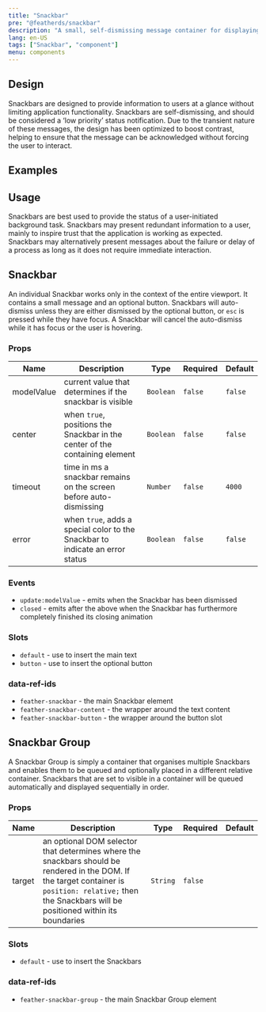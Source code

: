 ```yaml
---
title: "Snackbar"
pre: "@featherds/snackbar"
description: "A small, self-dismissing message container for displaying transient information that does not require user interaction."
lang: en-US
tags: ["Snackbar", "component"]
menu: components
---
```


## Design

Snackbars are designed to provide information to users at a glance without limiting application functionality. Snackbars are self-dismissing, and should be considered a ‘low priority’ status notification. Due to the transient nature of these messages, the design has been optimized to boost contrast, helping to ensure that the message can be acknowledged without forcing the user to interact.

## Examples

<Snackbar-Examples />

## Usage
Snackbars are best used to provide the status of a user-initiated background task. Snackbars may present redundant information to a user, mainly to inspire trust that the application is working as expected. Snackbars may alternatively present messages about the failure or delay of a process as long as it does not require immediate interaction.

## Snackbar

An individual Snackbar works only in the context of the entire viewport. It contains a small message and an optional button. Snackbars will auto-dismiss unless they are either dismissed by the optional button, or `esc` is pressed while they have focus. A Snackbar will cancel the auto-dismiss while it has focus or the user is hovering.

### Props

| Name       | Description                                                                             | Type            | Required | Default     |
| ---------- | --------------------------------------------------------------------------------------- | --------------- | -------- | ----------- |
| modelValue | current value that determines if the snackbar is visible                                | `Boolean`       | `false`  | `false`     |
| center     | when `true`, positions the Snackbar in the center of the containing element             | `Boolean`       | `false`  | `false`     |
| timeout    | time in ms a snackbar remains on the screen before auto-dismissing                      | `Number`        | `false`  | `4000`      |
| error      | when `true`, adds a special color to the Snackbar to indicate an error status           | `Boolean`       | `false`  | `false`     |

### Events

- `update:modelValue` - emits when the Snackbar has been dismissed
- `closed` - emits after the above when the Snackbar has furthermore completely finished its closing animation

### Slots

- `default` - use to insert the main text
- `button` - use to insert the optional button

### data-ref-ids

- `feather-snackbar` - the main Snackbar element
- `feather-snackbar-content` - the wrapper around the text content
- `feather-snackbar-button` - the wrapper around the button slot


## Snackbar Group

A Snackbar Group is simply a container that organises multiple Snackbars and enables them to be queued and optionally placed in a different relative container. Snackbars that are set to visible in a container will be queued automatically and displayed sequentially in order.

### Props

| Name   | Description                                                                                                                                                                                              | Type     | Required | Default |
| ------ | -------------------------------------------------------------------------------------------------------------------------------------------------------------------------------------------------------- | -------- | -------- | ------- |
| target | an optional DOM selector that determines where the snackbars should be rendered in the DOM. If the target container is `position: relative;` then the Snackbars will be positioned within its boundaries | `String` | `false`  |         |

### Slots

- `default` - use to insert the Snackbars

### data-ref-ids

- `feather-snackbar-group` - the main Snackbar Group element

